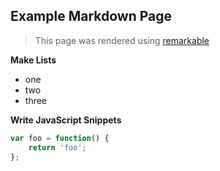 Example Markdown Page
---------------------
> This page was rendered using [remarkable](https://github.com/jonschlinkert/remarkable)

**Make Lists**

- one
- two
- three

**Write JavaScript Snippets**

```javascript
var foo = function() {
    return 'foo';
};
```
